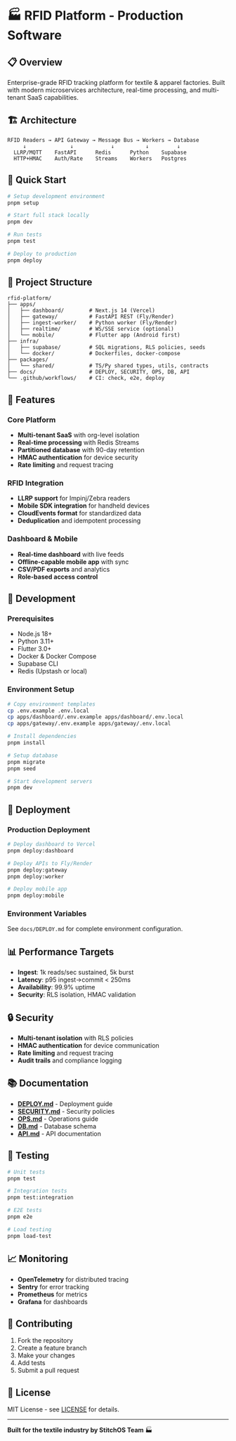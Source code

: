 # 🏭 RFID Platform - Production Software

## 📋 Overview

Enterprise-grade RFID tracking platform for textile & apparel factories. Built with modern microservices architecture, real-time processing, and multi-tenant SaaS capabilities.

## 🏗️ Architecture

```
RFID Readers → API Gateway → Message Bus → Workers → Database
     ↓              ↓            ↓          ↓         ↓
  LLRP/MQTT    FastAPI      Redis      Python    Supabase
  HTTP+HMAC    Auth/Rate    Streams    Workers   Postgres
```

## 🚀 Quick Start

```bash
# Setup development environment
pnpm setup

# Start full stack locally
pnpm dev

# Run tests
pnpm test

# Deploy to production
pnpm deploy
```

## 📁 Project Structure

```
rfid-platform/
├── apps/
│   ├── dashboard/        # Next.js 14 (Vercel)
│   ├── gateway/          # FastAPI REST (Fly/Render)
│   ├── ingest-worker/    # Python worker (Fly/Render)
│   ├── realtime/         # WS/SSE service (optional)
│   └── mobile/           # Flutter app (Android first)
├── infra/
│   ├── supabase/         # SQL migrations, RLS policies, seeds
│   └── docker/           # Dockerfiles, docker-compose
├── packages/
│   └── shared/           # TS/Py shared types, utils, contracts
├── docs/                 # DEPLOY, SECURITY, OPS, DB, API
└── .github/workflows/    # CI: check, e2e, deploy
```

## 🎯 Features

### Core Platform
- **Multi-tenant SaaS** with org-level isolation
- **Real-time processing** with Redis Streams
- **Partitioned database** with 90-day retention
- **HMAC authentication** for device security
- **Rate limiting** and request tracing

### RFID Integration
- **LLRP support** for Impinj/Zebra readers
- **Mobile SDK integration** for handheld devices
- **CloudEvents format** for standardized data
- **Deduplication** and idempotent processing

### Dashboard & Mobile
- **Real-time dashboard** with live feeds
- **Offline-capable mobile app** with sync
- **CSV/PDF exports** and analytics
- **Role-based access control**

## 🔧 Development

### Prerequisites
- Node.js 18+
- Python 3.11+
- Flutter 3.0+
- Docker & Docker Compose
- Supabase CLI
- Redis (Upstash or local)

### Environment Setup
```bash
# Copy environment templates
cp .env.example .env.local
cp apps/dashboard/.env.example apps/dashboard/.env.local
cp apps/gateway/.env.example apps/gateway/.env.local

# Install dependencies
pnpm install

# Setup database
pnpm migrate
pnpm seed

# Start development servers
pnpm dev
```

## 🚀 Deployment

### Production Deployment
```bash
# Deploy dashboard to Vercel
pnpm deploy:dashboard

# Deploy APIs to Fly/Render
pnpm deploy:gateway
pnpm deploy:worker

# Deploy mobile app
pnpm deploy:mobile
```

### Environment Variables
See `docs/DEPLOY.md` for complete environment configuration.

## 📊 Performance Targets

- **Ingest**: 1k reads/sec sustained, 5k burst
- **Latency**: p95 ingest→commit < 250ms
- **Availability**: 99.9% uptime
- **Security**: RLS isolation, HMAC validation

## 🔒 Security

- **Multi-tenant isolation** with RLS policies
- **HMAC authentication** for device communication
- **Rate limiting** and request tracing
- **Audit trails** and compliance logging

## 📚 Documentation

- **[DEPLOY.md](docs/DEPLOY.md)** - Deployment guide
- **[SECURITY.md](docs/SECURITY.md)** - Security policies
- **[OPS.md](docs/OPS.md)** - Operations guide
- **[DB.md](docs/DB.md)** - Database schema
- **[API.md](docs/API.md)** - API documentation

## 🧪 Testing

```bash
# Unit tests
pnpm test

# Integration tests
pnpm test:integration

# E2E tests
pnpm e2e

# Load testing
pnpm load-test
```

## 📈 Monitoring

- **OpenTelemetry** for distributed tracing
- **Sentry** for error tracking
- **Prometheus** for metrics
- **Grafana** for dashboards

## 🤝 Contributing

1. Fork the repository
2. Create a feature branch
3. Make your changes
4. Add tests
5. Submit a pull request

## 📄 License

MIT License - see [LICENSE](LICENSE) for details.

---

**Built for the textile industry by StitchOS Team** 🏭